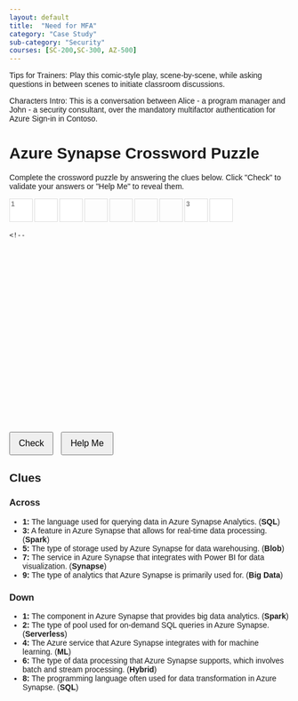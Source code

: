 ```yaml
---
layout: default
title:  "Need for MFA"
category: "Case Study"
sub-category: "Security"
courses: [SC-200,SC-300, AZ-500]
---
```


Tips for Trainers: Play this comic-style play, scene-by-scene, while asking questions in between scenes to initiate classroom discussions.

Characters Intro: This is a conversation between Alice - a program manager and John - a security consultant, over the mandatory multifactor authentication for Azure Sign-in in Contoso.

<!DOCTYPE html>
<html>
<head>
  <title>Azure Synapse Crossword Puzzle</title>
  <style>
    body {
      font-family: Arial, sans-serif;
    }
    .grid {
      display: grid;
      grid-template-columns: repeat(9, 40px);
      grid-template-rows: repeat(9, 40px);
      gap: 5px;
    }
    .cell {
      width: 40px;
      height: 40px;
      border: 1px solid #ddd;
      text-align: center;
      font-size: 16px;
      font-weight: bold;
      position: relative;
    }
    .cell input {
      width: 100%;
      height: 100%;
      border: none;
      text-align: center;
      font-size: 16px;
      font-weight: bold;
      text-transform: uppercase;
    }
    .cell input.incorrect {
      background-color: red;
      color: white;
    }
    .buttons {
      margin: 20px 0;
    }
    button {
      margin-right: 10px;
      padding: 10px 15px;
      font-size: 16px;
    }
    .clue-number {
      position: absolute;
      top: 2px;
      left: 2px;
      font-size: 12px;
      color: gray;
    }
  </style>
</head>
<body>
  <h1>Azure Synapse Crossword Puzzle</h1>
  <p>Complete the crossword puzzle by answering the clues below. Click "Check" to validate your answers or "Help Me" to reveal them.</p>

  <div class="grid">
    <!-- Row 1 -->
    <div class="cell"><input maxlength="1" data-answer="S"><span class="clue-number">1</span></div>
    <div class="cell"><input maxlength="1" data-answer="Q"></div>
    <div class="cell"><input maxlength="1" data-answer="L"></div>
    <div class="cell"></div>
    <div class="cell"></div>
    <div class="cell"></div>
    <div class="cell"></div>
    <div class="cell"><input maxlength="1" data-answer="S"><span class="clue-number">3</span></div>
    <div class="cell"><input maxlength="1" data-answer="P"></div>

    <!-- Row 2 -->
    <div class="cell"></div>
    <div class="cell"></div>
    <div class="cell"></div>
    <div class="cell"></div>
    <div class="cell"></div>
    <div class="cell"></div>
    <div class="cell"><input maxlength="1" data-answer="Y"></div>
    <div class="cell"><input maxlength="1" data-answer="N"></div>
    <div class="cell"><input maxlength="1" data-answer="A"></div>

    <!-- Row 3 -->
    <div class="cell"><input maxlength="1" data-answer="B"><span class="clue-number">5</span></div>
    <div class="cell"><input maxlength="1" data-answer="L"></div>
    <div class="cell"><input maxlength="1" data-answer="O"></div>
    <div class="cell"><input maxlength="1" data-answer="B"></div>
    <div class="cell"></div>
    <div class="cell"><input maxlength="1" data-answer="M"></div>
    <div class="cell"><input maxlength="1" data-answer="L"><span class="clue-number">4</span></div>
    <div class="cell"></div>
    <div class="cell"></div>

    <!-- Row 4 -->
    <div class="cell"><input maxlength="1" data-answer="B"><span class="clue-number">9</span></div>
    <div class="cell"></div>
    <div class="cell"><input maxlength="1" data-answer="I"></div>
    <div class="cell"><input maxlength="1" data-answer="G"></div>
    <div class="cell"></div>
    <div class="cell"><input maxlength="1" data-answer="L"></div>
    <div class="cell"></div>
    <div class="cell"></div>
    <div class="cell"></div>

    <!-- Row 5 -->
    <div class="cell"><input maxlength="1" data-answer="S"><span class="clue-number">7</span></div>
    <div class="cell"><input maxlength="1" data-answer="Y"></div>
    <div class="cell"><input maxlength="1" data-answer="N"></div>
    <div class="cell"><input maxlength="1" data-answer="A"></div>
    <div class="cell"><input maxlength="1" data-answer="P"></div>
    <div class="cell"><input maxlength="1" data-answer="S"></div>
    <div class="cell"><input maxlength="1" data-answer="E"></div>
    <div class="cell"></div>
    <div class="cell"></div>

    <!-- Row 6 -->
    <div class="cell"></div>
    <div class="cell"></div>
    <div class="cell"></div>
    <div class="cell"></div>
    <div class="cell"><input maxlength="1" data-answer="S"></div>
    <div class="cell"></div>
    <div class="cell"><input maxlength="1" data-answer="Q"><span class="clue-number">8</span></div>
    <div class="cell"><input maxlength="1" data-answer="L"></div>
    <div class="cell"></div>
  </div>

  <div class="buttons">
    <button id="checkButton">Check</button>
    <button id="helpButton">Help Me</button>
  </div>

  <h2>Clues</h2>
  <h3>Across</h3>
  <ul>
    <li><strong>1:</strong> The language used for querying data in Azure Synapse Analytics. (<strong>SQL</strong>)</li>
    <li><strong>3:</strong> A feature in Azure Synapse that allows for real-time data processing. (<strong>Spark</strong>)</li>
    <li><strong>5:</strong> The type of storage used by Azure Synapse for data warehousing. (<strong>Blob</strong>)</li>
    <li><strong>7:</strong> The service in Azure Synapse that integrates with Power BI for data visualization. (<strong>Synapse</strong>)</li>
    <li><strong>9:</strong> The type of analytics that Azure Synapse is primarily used for. (<strong>Big Data</strong>)</li>
  </ul>
  <h3>Down</h3>
  <ul>
    <li><strong>1:</strong> The component in Azure Synapse that provides big data analytics. (<strong>Spark</strong>)</li>
    <li><strong>2:</strong> The type of pool used for on-demand SQL queries in Azure Synapse. (<strong>Serverless</strong>)</li>
    <li><strong>4:</strong> The Azure service that Azure Synapse integrates with for machine learning. (<strong>ML</strong>)</li>
    <li><strong>6:</strong> The type of data processing that Azure Synapse supports, which involves batch and stream processing. (<strong>Hybrid</strong>)</li>
    <li><strong>8:</strong> The programming language often used for data transformation in Azure Synapse. (<strong>SQL</strong>)</li>
  </ul>

  <script>
    document.getElementById('checkButton').addEventListener('click', () => {
      const cells = document.querySelectorAll('.cell input');
      cells.forEach(cell => {
        if (cell.dataset.answer && cell.value.toUpperCase() !== cell.dataset.answer) {
          cell.classList.add('incorrect');
        } else {
          cell.classList.remove('incorrect');
        }
      });
    });

    document.getElementById('helpButton').addEventListener('click', () => {
      const cells = document.querySelectorAll('.cell input');
      cells.forEach(cell => {
        if (cell.dataset.answer) {
          cell.value = cell.dataset.answer;
          cell.classList.remove('incorrect');
        }
      });
    });
  </script>
</body>
</html>

